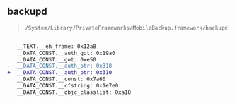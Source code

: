 ## backupd

> `/System/Library/PrivateFrameworks/MobileBackup.framework/backupd`

```diff

   __TEXT.__eh_frame: 0x12a8
   __DATA_CONST.__auth_got: 0x19a0
   __DATA_CONST.__got: 0xe50
-  __DATA_CONST.__auth_ptr: 0x318
+  __DATA_CONST.__auth_ptr: 0x310
   __DATA_CONST.__const: 0x7a60
   __DATA_CONST.__cfstring: 0x1e7e0
   __DATA_CONST.__objc_classlist: 0xa18

```
